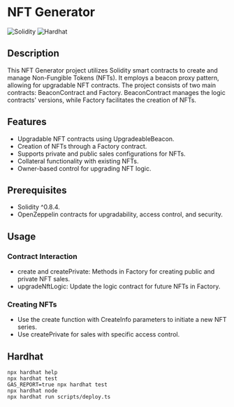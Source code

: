 # NFT Generator

![Solidity](https://img.shields.io/badge/Solidity-%5E0.8.4-blue)
![Hardhat](https://img.shields.io/badge/Hardhat-black?logo=hardhat)

## Description
This NFT Generator project utilizes Solidity smart contracts to create and manage Non-Fungible Tokens (NFTs). It employs a beacon proxy pattern, allowing for upgradable NFT contracts. The project consists of two main contracts: BeaconContract and Factory. BeaconContract manages the logic contracts' versions, while Factory facilitates the creation of NFTs.

## Features
- Upgradable NFT contracts using UpgradeableBeacon.
- Creation of NFTs through a Factory contract.
- Supports private and public sales configurations for NFTs.
- Collateral functionality with existing NFTs.
- Owner-based control for upgrading NFT logic.

## Prerequisites
- Solidity ^0.8.4.
- OpenZeppelin contracts for upgradability, access control, and security.

## Usage

### Contract Interaction
- create and createPrivate: Methods in Factory for creating public and private NFT sales.
- upgradeNftLogic: Update the logic contract for future NFTs in Factory.

### Creating NFTs
- Use the create function with CreateInfo parameters to initiate a new NFT series.
- Use createPrivate for sales with specific access control.

## Hardhat

```shell
npx hardhat help
npx hardhat test
GAS_REPORT=true npx hardhat test
npx hardhat node
npx hardhat run scripts/deploy.ts
```
